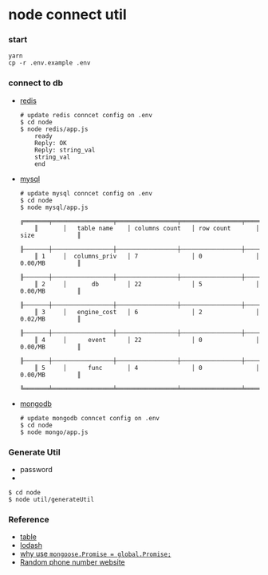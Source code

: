 # node connect util

### start

```shell
yarn
cp -r .env.example .env
```
### connect to db
+ [redis](https://www.npmjs.com/package/redis)
    ```shell
    # update redis conncet config on .env
    $ cd node
    $ node redis/app.js
        ready
        Reply: OK
        Reply: string_val
        string_val
        end
    ```
+ [mysql](https://www.npmjs.com/package/mysql)
    ```shell
    # update mysql conncet config on .env
    $ cd node
    $ node mysql/app.js
        ╔═══════╤═════════════════╤═════════════════╤═════════════════╤═════════════════╗
        ║       │   table name    │ columns count   │ row count       │ size            ║
        ╟───────┼─────────────────┼─────────────────┼─────────────────┼─────────────────╢
        ║ 1     │  columns_priv   │ 7               │ 0               │ 0.00/MB         ║
        ╟───────┼─────────────────┼─────────────────┼─────────────────┼─────────────────╢
        ║ 2     │       db        │ 22              │ 5               │ 0.00/MB         ║
        ╟───────┼─────────────────┼─────────────────┼─────────────────┼─────────────────╢
        ║ 3     │   engine_cost   │ 6               │ 2               │ 0.02/MB         ║
        ╟───────┼─────────────────┼─────────────────┼─────────────────┼─────────────────╢
        ║ 4     │      event      │ 22              │ 0               │ 0.00/MB         ║
        ╟───────┼─────────────────┼─────────────────┼─────────────────┼─────────────────╢
        ║ 5     │      func       │ 4               │ 0               │ 0.00/MB         ║
        ╚═══════╧═════════════════╧═════════════════╧═════════════════╧═════════════════╝
    ```
+ [mongodb](https://www.npmjs.com/package/mongoose)
    ```shell
    # update mongodb conncet config on .env
    $ cd node
    $ node mongo/app.js
    ```

### Generate Util

+ password
+ 
```shell
$ cd node
$ node util/generateUtil
```

### Reference

+ [table](https://www.npmjs.com/package/table)
+ [lodash](https://lodash.com/docs)
+ [why use `mongoose.Promise = global.Promise;`](https://stackoverflow.com/questions/51862570/mongoose-why-we-make-mongoose-promise-global-promise-when-setting-a-mongoo)   
+ [Random phone number website](https://fakenumber.net/phone-number/singapore)
        